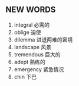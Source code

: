 ## NEW WORDS

1. integral 必需的
2. oblige 迫使
3. dilemma 进退两难的窘境
4. landscape 风景
5. tremendous 巨大的
6. adept 熟练的
7. emergency 紧急情况
8. chin 下巴
